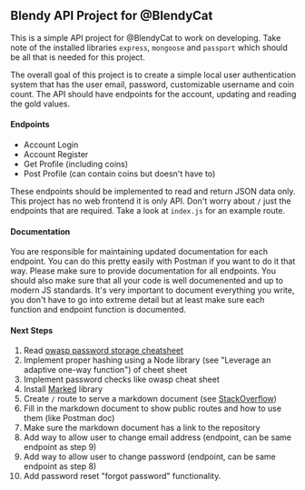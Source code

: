 ## Blendy API Project for @BlendyCat
This is a simple API project for @BlendyCat to work on developing. Take note of the installed libraries `express`, `mongoose` and `passport` which should be all that is needed for this project.

The overall goal of this project is to create a simple local user authentication system that has the user email, password, customizable username and coin count. The API should have endpoints for the account, updating and reading the gold values.

#### Endpoints
- Account Login
- Account Register
- Get Profile (including coins)
- Post Profile (can contain coins but doesn't have to)

These endpoints should be implemented to read and return JSON data only. This project has no web frontend it is only API. Don't worry about `/` just the endpoints that are required. Take a look at `index.js` for an example route.

#### Documentation
You are responsible for maintaining updated documentation for each endpoint. You can do this pretty easily with Postman if you want to do it that way. Please make sure to provide documentation for all endpoints. You should also make sure that all your code is well documenented and up to modern JS standards. It's very important to document everything you write, you don't have to go into extreme detail but at least make sure each function and endpoint function is documented.

#### Next Steps
1. Read [owasp password storage cheatsheet](https://www.owasp.org/index.php/Password_Storage_Cheat_Sheet)
2. Implement proper hashing using a Node library (see "Leverage an adaptive one-way function") of cheet sheet
3. Implement password checks like owasp cheat sheet
4. Install [Marked](https://marked.js.org/#/README.md#README.md) library
5. Create `/` route to serve a markdown document (see [StackOverflow](https://stackoverflow.com/a/27971978))
6. Fill in the markdown document to show public routes and how to use them (like Postman doc)
7. Make sure the markdown document has a link to the repository
8. Add way to allow user to change email address (endpoint, can be same endpoint as step 9)
9. Add way to allow user to change password (endpoint, can be same endpoint as step 8)
10. Add password reset "forgot password" functionality.